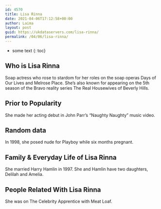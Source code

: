 ```yaml
---
id: 4570
title: Lisa Rinna
date: 2021-04-06T17:12:58+00:00
author: Laima
layout: post
guid: https://ukdataservers.com/lisa-rinna/
permalink: /04/06/lisa-rinna/
---
```


* some text
{: toc}


## Who is Lisa Rinna
                  
                  
                  
Soap actress who rose to stardom for her roles on the soap operas Days of Our Lives and Melrose Place. She&#8217;s also known for appearing on the 5th season of the Bravo reality series The Real Housewives of Beverly Hills.
                  
              
            
              
            
                
                
                
## Prior to Popularity
                  
                  
                  
She made her acting debut in John Parr&#8217;s &#8220;Naughty Naughty&#8221; music video.
                  
              
            
              
            
                
                
                
## Random data
                  
                  
                  
In 1998, she posed nude for Playboy while six months pregnant.
                  
              
            
              
            
                
                
                
## Family & Everyday Life of Lisa Rinna
                  
                  
                  
She married Harry Hamlin in 1997. She and Hamlin have two daughters, Delilah and Amelia.
                  
              
            
              
            
                
                
                
## People Related With Lisa Rinna
                  
                  
                  
She was on The Celebrity Apprentice with Meat Loaf.
                  
              
            
              
            
                
              
            
              
              
            
            
              
            
          
          
          